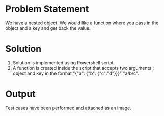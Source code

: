 # Problem Statement
We have a nested object. We would like a function where you pass in the object and a key and get back the value.

# Solution
1. Solution is implemented using Powershell script.
2. A function is created inside the script that accepts two arguments : object and key in the format "{"a": {"b": {"c":"d"}}}" "a/b/c".

# Output
Test cases have been performed and attached as an image.